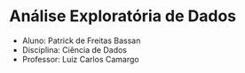 # Análise Exploratória de Dados

- Aluno: Patrick de Freitas Bassan
- Disciplina: Ciência de Dados
- Professor: Luiz Carlos Camargo
